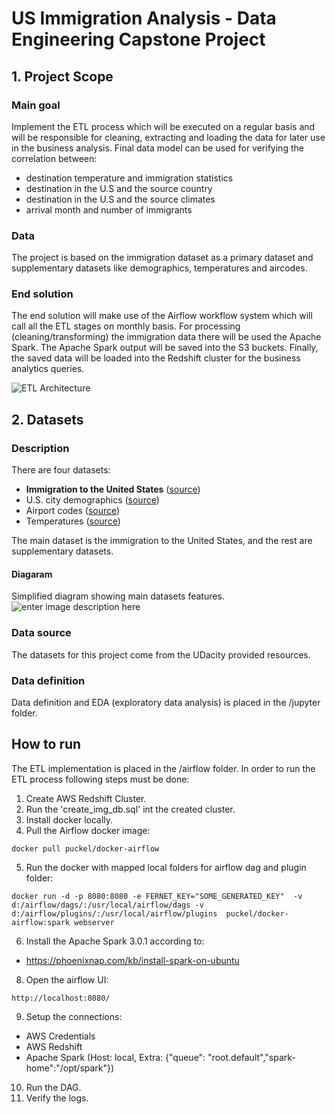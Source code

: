 # US Immigration Analysis - Data Engineering Capstone Project  
  
## 1. Project Scope 
### Main goal
Implement the ETL process which will be executed on a regular basis and will be responsible for cleaning, extracting and loading the data for later use in the business analysis.
Final data model can be used for verifying the correlation between:
 - destination temperature and immigration statistics
 - destination in the U.S and the source country
 - destination in the U.S and the source climates
 - arrival month and number of immigrants
### Data
The project is based on the immigration dataset as a primary dataset and supplementary datasets like demographics, temperatures and aircodes.
### End solution
The end solution will make use of the Airflow workflow system which will call all the ETL stages on monthly basis.
For processing (cleaning/transforming) the immigration data there will be used the Apache Spark.
The Apache Spark output will be saved into the S3 buckets.
Finally, the saved data will be loaded into the Redshift cluster for the business analytics queries.

![ETL Architecture](https://lucid.app/publicSegments/view/9943301e-f97d-4cfa-b0df-0ee1a3ec45ab/image.png)

##  2. Datasets

### Description
There are four datasets:
 - **Immigration to the United States** ([source](https://travel.trade.gov/research/reports/i94/historical/2016.html))
 - U.S. city demographics ([source](https://public.opendatasoft.com/explore/dataset/us-cities-demographics/information/))
 - Airport codes ([source](https://datahub.io/core/airport-codes#data))
 - Temperatures ([source](https://www.kaggle.com/berkeleyearth/climate-change-earth-surface-temperature-data))

The main dataset is the immigration to the United States, and the rest are supplementary datasets.

#### Diagaram
Simplified diagram showing main datasets features.
![enter image description here](https://app.lucidchart.com/publicSegments/view/b22781a6-a7e7-4a0e-8a24-0c1fbabe12c7/image.png)

### Data source
The datasets for this project come from the UDacity provided resources.

### Data definition

Data definition and EDA (exploratory data analysis) is placed in the /jupyter folder.

## How to run
The ETL implementation is placed in the /airflow folder.
In order to run the ETL process following steps must be done:

1. Create AWS Redshift Cluster.
2. Run the 'create_img_db.sql' int the created cluster.
3. Install docker locally.
4. Pull the Airflow docker image:
```console
docker pull puckel/docker-airflow
```
5. Run the docker with mapped local folders for airflow dag and plugin folder:
```console
docker run -d -p 8080:8080 -e FERNET_KEY="SOME_GENERATED_KEY"  -v d:/airflow/dags/:/usr/local/airflow/dags -v d:/airflow/plugins/:/usr/local/airflow/plugins  puckel/docker-airflow:spark webserver
```
6. Install the Apache Spark 3.0.1 according to:
- https://phoenixnap.com/kb/install-spark-on-ubuntu
8. Open the airflow UI:
```console
http://localhost:8080/
```
9. Setup the connections:
- AWS Credentials
- AWS Redshift
- Apache Spark (Host: local, Extra: {"queue": "root.default","spark-home":"/opt/spark"})
	
10. Run the DAG.
11. Verify the logs.
